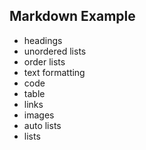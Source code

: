 ## Markdown Example

- headings
- unordered lists
- order lists
- text formatting
- code
- table
- links
- images
- auto lists
- lists
